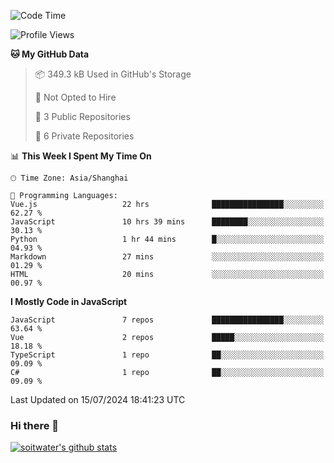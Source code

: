 <!--START_SECTION:waka-->
![Code Time](http://img.shields.io/badge/Code%20Time-3%2C729%20hrs%2011%20mins-blue)

![Profile Views](http://img.shields.io/badge/Profile%20Views-0-blue)

**🐱 My GitHub Data** 

> 📦 349.3 kB Used in GitHub's Storage 
 > 
> 🚫 Not Opted to Hire
 > 
> 📜 3 Public Repositories 
 > 
> 🔑 6 Private Repositories 
 > 
📊 **This Week I Spent My Time On** 

```text
🕑︎ Time Zone: Asia/Shanghai

💬 Programming Languages: 
Vue.js                   22 hrs              ████████████████░░░░░░░░░   62.27 % 
JavaScript               10 hrs 39 mins      ████████░░░░░░░░░░░░░░░░░   30.13 % 
Python                   1 hr 44 mins        █░░░░░░░░░░░░░░░░░░░░░░░░   04.93 % 
Markdown                 27 mins             ░░░░░░░░░░░░░░░░░░░░░░░░░   01.29 % 
HTML                     20 mins             ░░░░░░░░░░░░░░░░░░░░░░░░░   00.97 % 
```

**I Mostly Code in JavaScript** 

```text
JavaScript               7 repos             ████████████████░░░░░░░░░   63.64 % 
Vue                      2 repos             █████░░░░░░░░░░░░░░░░░░░░   18.18 % 
TypeScript               1 repo              ██░░░░░░░░░░░░░░░░░░░░░░░   09.09 % 
C#                       1 repo              ██░░░░░░░░░░░░░░░░░░░░░░░   09.09 % 
```




 Last Updated on 15/07/2024 18:41:23 UTC
<!--END_SECTION:waka-->

### Hi there 👋
[![soitwater's github stats](https://github-readme-stats.vercel.app/api?username=soitwater)](https://github.com/soitwater/github-readme-stats)
